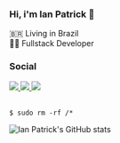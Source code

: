 ### Hi, i'm Ian Patrick :vulcan_salute:

🇧🇷 Living in Brazil <br>
:man_technologist: Fullstack Developer

### Social

<a href="https://www.instagram.com/ian.patricck/">
  <img src="https://img.shields.io/badge/Instagram-E4405F?style=for-the-badge&logo=instagram&logoColor=white">
</a>

<a href="https://www.linkedin.com/in/ian-patrick-baba5519b/">
  <img src="https://img.shields.io/badge/LinkedIn-0077B5?style=for-the-badge&logo=linkedin&logoColor=white">
</a>

<a href="https://discord.gg/6uyzNVyDDG">
  <img src="https://img.shields.io/badge/Discord-7289DA?style=for-the-badge&logo=discord&logoColor=white">
</a>

</br>
</br>

```$ sudo rm -rf /*```

![Ian Patrick's GitHub stats](https://github-readme-stats.vercel.app/api?username=ianpatricck&hide=prs&show_icons=true&theme=radical)

